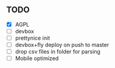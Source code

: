 ## TODO

- [X] AGPL
- [ ] devbox
- [ ] prettynice init
- [ ] devbox+fly deploy on push to master
- [ ] drop csv files in folder for parsing
- [ ] Mobile optimized
